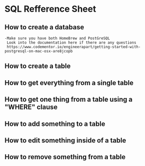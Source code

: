 # SQL Refference Sheet

## How to create a database
    -Make sure you have both HomeBrew and PostGreSQL
     Look into the documentation here if there are any questions
     https://www.codementor.io/engineerapart/getting-started-with-postgresql-on-mac-osx-are8jcopb
## How to create a table

## How to get everything from a single table

## How to get one thing from a table using a "WHERE" clause

## How to add something to a table 

## How to edit something inside of a table

## How to remove something from a table
